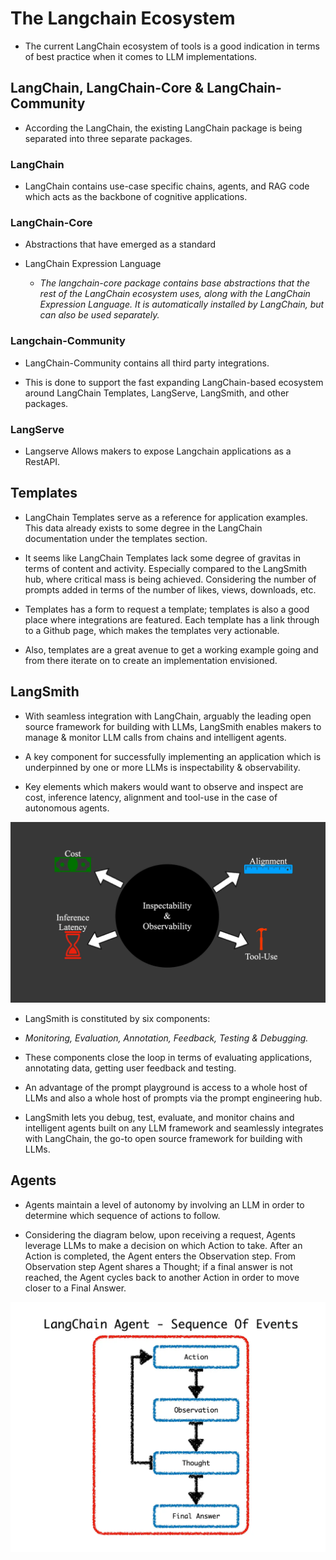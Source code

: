 # The Langchain Ecosystem

- The current LangChain ecosystem of tools is a good indication in terms of best practice when it comes to LLM implementations.

## LangChain, LangChain-Core & LangChain-Community

- According the LangChain, the existing LangChain package is being separated into three separate packages.

### LangChain

- LangChain contains use-case specific chains, agents, and RAG code which acts as the backbone of cognitive applications.

### LangChain-Core

- Abstractions that have emerged as a standard
- LangChain Expression Language

    - *The langchain-core package contains base abstractions that the rest of the LangChain ecosystem uses, along with the LangChain Expression Language. It is automatically installed by LangChain, but can also be used separately.*

### Langchain-Community

- LangChain-Community contains all third party integrations.

- This is done to support the fast expanding LangChain-based ecosystem around LangChain Templates, LangServe, LangSmith, and other packages.

### LangServe

- Langserve Allows makers to expose Langchain applications as a RestAPI.

## Templates

- LangChain Templates serve as a reference for application examples. This data already exists to some degree in the LangChain documentation under the templates section.

- It seems like LangChain Templates lack some degree of gravitas in terms of content and activity. Especially compared to the LangSmith hub, where critical mass is being achieved. Considering the number of prompts added in terms of the number of likes, views, downloads, etc.

- Templates has a form to request a template; templates is also a good place where integrations are featured. Each template has a link through to a Github page, which makes the templates very actionable.

- Also, templates are a great avenue to get a working example going and from there iterate on to create an implementation envisioned.

## LangSmith

- With seamless integration with LangChain, arguably the leading open source framework for building with LLMs, LangSmith enables makers to manage & monitor LLM calls from chains and intelligent agents.

- A key component for successfully implementing an application which is underpinned by one or more LLMs is inspectability & observability.

- Key elements which makers would want to observe and inspect are cost, inference latency, alignment and tool-use in the case of autonomous agents.

![IAO](sources/image-11.png)

- LangSmith is constituted by six components:

- *Monitoring, Evaluation, Annotation, Feedback, Testing & Debugging.*

- These components close the loop in terms of evaluating applications, annotating data, getting user feedback and testing.

- An advantage of the prompt playground is access to a whole host of LLMs and also a whole host of prompts via the prompt engineering hub.

- LangSmith lets you debug, test, evaluate, and monitor chains and intelligent agents built on any LLM framework and seamlessly integrates with LangChain, the go-to open source framework for building with LLMs.

## Agents

- Agents maintain a level of autonomy by involving an LLM in order to determine which sequence of actions to follow.

- Considering the diagram below, upon receiving a request, Agents leverage LLMs to make a decision on which Action to take. After an Action is completed, the Agent enters the Observation step. From Observation step Agent shares a Thought; if a final answer is not reached, the Agent cycles back to another Action in order to move closer to a Final Answer.

![Agents](sources/image-12.png)